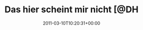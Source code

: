 ---
retweeted: false
source: <a href="http://twitter.com" rel="nofollow">Twitter Web Client</a>
entities:
  hashtags: []
  symbols: []
  user_mentions:
  - name: Jakob McKernan
    screen_name: DHL_Paket
    indices:
    - '27'
    - '37'
    id_str: '1592091664558030850'
    id: '1592091664558030850'
  urls: []
display_text_range:
- '0'
- '96'
favorite_count: '0'
id_str: '45791134265524224'
truncated: false
retweet_count: '0'
id: '45791134265524224'
created_at: Thu Mar 10 10:20:31 +0000 2011
favorited: false
full_text: 'Das hier scheint mir nicht [@DHL_Paket](https://twitter.com/DHL_Paket)
  zu sein: http://dhl24service.w2c.ru/de/paket/privatkunden/'
lang: de
tags:
- pesos:twitter
date: '2011-03-10T10:20:31+00:00'
src: https://twitter.com/bascht/status/45791134265524224
original_url: https://twitter.com/bascht/status/45791134265524224
type: twitter_tweet
text: 'Das hier scheint mir nicht [@DHL_Paket](https://twitter.com/DHL_Paket) zu sein:
  http://dhl24service.w2c.ru/de/paket/privatkunden/'
title: Das hier scheint mir nicht [@DH

---
